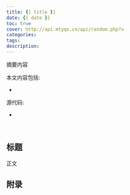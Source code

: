 ```yaml
---
title: {{ title }}
date: {{ date }}
toc: true
cover: http://api.mtyqx.cn/api/random.php?x
categories: 
tags: 
description: 
---
```


摘要内容


本文内容包括:

- 


源代码: 

- 

<br/>

<!--more-->

## 标题

正文


## 附录


<br/>